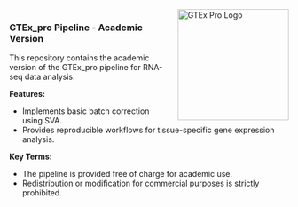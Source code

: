 <img src="https://raw.githubusercontent.com/dhana2403/GTEx_sample/main/2.png" alt="GTEx Pro Logo" width="200" style="float: right; margin-left: 20px;"/>

### GTEx_pro Pipeline - Academic Version
This repository contains the academic version of the GTEx_pro pipeline for RNA-seq data analysis.

**Features:**
- Implements basic batch correction using SVA.
- Provides reproducible workflows for tissue-specific gene expression analysis.


**Key Terms:**
- The pipeline is provided free of charge for academic use.
- Redistribution or modification for commercial purposes is strictly prohibited.



